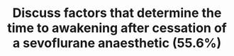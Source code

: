 ---
title: "Discuss factors that determine the time to awakening after cessation of a sevoflurane anaesthetic (55.6%)"
entityType: SAQ
exam: PEX
college: ANZCA
year: 2022
sitting: B
question: 6
passRate: 55
EC_expectedDomains:
- "This question required a description of the movement of sevoflurane down its partial pressure gradient so that the effect site partial pressure falls below the level required for hypnosis."
- "Multiple factors influence the rate of this decrement; these needed to be described and quantified where possible."
- "The context sensitivity of sevoflurane and the reasons for it needed to be mentioned."
- "This question also required a discussion of the pharmacodynamic factors which alter sensitivity to sevoflurane (and therefore influence wake-up time), some candidates who could otherwise have scored well entirely neglected this section and focused solely on the pharmacokinetic determinants of the shape of the washout curve."
EC_extraCredit:
- "Candidates are reminded to refer to recent past exam papers and the examiner's reports."
EC_errorsCommon:
- "it was very rare for a candidate to mention any likely wake-up time after a sevoflurane anaesthetic."
- "washout curves were commonly drawn with no time units, with a shape representing a single exponential function, or with incorrect labelling of the ‘parts’ of the curve. Incorrect graphs did not add to the answer. Accurate washout curves can be found in Miller’s Anesthesia 9e chapter 20."
- "Many candidates made general statements alluding to equilibration times or compartment time constants without supplying any numbers. While stating the concepts was necessary, vague statements do not score well."
- "where compartment time constants were discussed, the expression cardiac output was often incorrectly used instead of tissue blood flow."
---